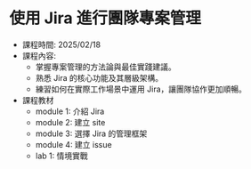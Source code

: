 # 使用 Jira 進行團隊專案管理
- 課程時間: 2025/02/18
- 課程內容:  
  - 掌握專案管理的方法論與最佳實踐建議。  
  - 熟悉 Jira 的核心功能及其層級架構。  
  - 練習如何在實際工作場景中運用 Jira，讓團隊協作更加順暢。
- 課程教材
  - module 1: 介紹 Jira
  - module 2: 建立 site
  - module 3: 選擇 Jira 的管理框架
  - module 4: 建立 issue
  - lab 1: 情境實戰